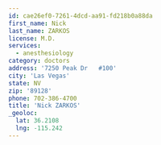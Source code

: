 ```yaml
---
id: cae26ef0-7261-4dcd-aa91-fd218b0a88da
first_name: Nick
last_name: ZARKOS
license: M.D.
services:
  - anesthesiology
category: doctors
address: '7250 Peak Dr   #100'
city: 'Las Vegas'
state: NV
zip: '89128'
phone: 702-386-4700
title: 'Nick ZARKOS'
_geoloc:
  lat: 36.2108
  lng: -115.242
---
```

